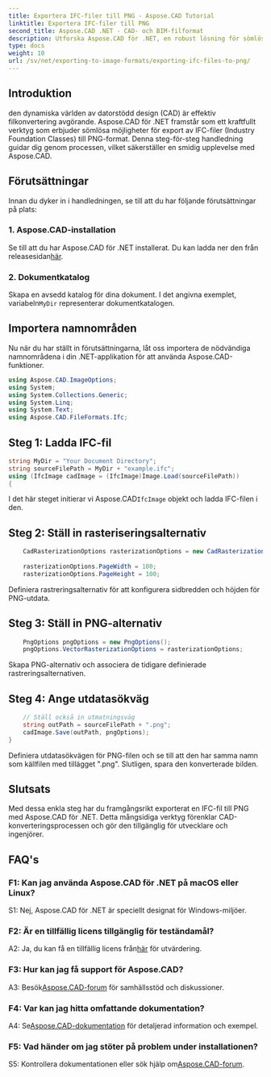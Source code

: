 ```yaml
---
title: Exportera IFC-filer till PNG - Aspose.CAD Tutorial
linktitle: Exportera IFC-filer till PNG
second_title: Aspose.CAD .NET - CAD- och BIM-filformat
description: Utforska Aspose.CAD för .NET, en robust lösning för sömlös IFC till PNG-konvertering. Ladda ner nu för effektiv CAD-filbehandling.
type: docs
weight: 10
url: /sv/net/exporting-to-image-formats/exporting-ifc-files-to-png/
---
```

## Introduktion

den dynamiska världen av datorstödd design (CAD) är effektiv filkonvertering avgörande. Aspose.CAD för .NET framstår som ett kraftfullt verktyg som erbjuder sömlösa möjligheter för export av IFC-filer (Industry Foundation Classes) till PNG-format. Denna steg-för-steg handledning guidar dig genom processen, vilket säkerställer en smidig upplevelse med Aspose.CAD.

## Förutsättningar

Innan du dyker in i handledningen, se till att du har följande förutsättningar på plats:

### 1. Aspose.CAD-installation

 Se till att du har Aspose.CAD för .NET installerat. Du kan ladda ner den från releasesidan[här](https://releases.aspose.com/cad/net/).

### 2. Dokumentkatalog

 Skapa en avsedd katalog för dina dokument. I det angivna exemplet, variabeln`MyDir` representerar dokumentkatalogen.

## Importera namnområden

Nu när du har ställt in förutsättningarna, låt oss importera de nödvändiga namnområdena i din .NET-applikation för att använda Aspose.CAD-funktioner.

```csharp
using Aspose.CAD.ImageOptions;
using System;
using System.Collections.Generic;
using System.Linq;
using System.Text;
using Aspose.CAD.FileFormats.Ifc;
```

## Steg 1: Ladda IFC-fil

```csharp
string MyDir = "Your Document Directory";
string sourceFilePath = MyDir + "example.ifc";
using (IfcImage cadImage = (IfcImage)Image.Load(sourceFilePath))
{
```

 I det här steget initierar vi Aspose.CAD`IfcImage` objekt och ladda IFC-filen i den.

## Steg 2: Ställ in rasteriseringsalternativ

```csharp
    CadRasterizationOptions rasterizationOptions = new CadRasterizationOptions();
   
    rasterizationOptions.PageWidth = 100;
    rasterizationOptions.PageHeight = 100;
```

Definiera rastreringsalternativ för att konfigurera sidbredden och höjden för PNG-utdata.

## Steg 3: Ställ in PNG-alternativ

```csharp
    PngOptions pngOptions = new PngOptions();
    pngOptions.VectorRasterizationOptions = rasterizationOptions;
```

Skapa PNG-alternativ och associera de tidigare definierade rastreringsalternativen.

## Steg 4: Ange utdatasökväg

```csharp
    // Ställ också in utmatningsväg
    string outPath = sourceFilePath + ".png";
    cadImage.Save(outPath, pngOptions);
}
```

Definiera utdatasökvägen för PNG-filen och se till att den har samma namn som källfilen med tillägget ".png". Slutligen, spara den konverterade bilden.

## Slutsats

Med dessa enkla steg har du framgångsrikt exporterat en IFC-fil till PNG med Aspose.CAD för .NET. Detta mångsidiga verktyg förenklar CAD-konverteringsprocessen och gör den tillgänglig för utvecklare och ingenjörer.

## FAQ's

### F1: Kan jag använda Aspose.CAD för .NET på macOS eller Linux?

S1: Nej, Aspose.CAD för .NET är speciellt designat för Windows-miljöer.

### F2: Är en tillfällig licens tillgänglig för teständamål?

 A2: Ja, du kan få en tillfällig licens från[här](https://purchase.aspose.com/temporary-license/) för utvärdering.

### F3: Hur kan jag få support för Aspose.CAD?

 A3: Besök[Aspose.CAD-forum](https://forum.aspose.com/c/cad/19) för samhällsstöd och diskussioner.

### F4: Var kan jag hitta omfattande dokumentation?

 A4: Se[Aspose.CAD-dokumentation](https://reference.aspose.com/cad/net/) för detaljerad information och exempel.

### F5: Vad händer om jag stöter på problem under installationen?

 S5: Kontrollera dokumentationen eller sök hjälp om[Aspose.CAD-forum](https://forum.aspose.com/c/cad/19).
